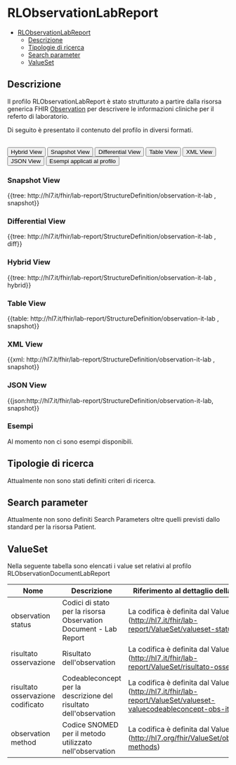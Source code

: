 # RLObservationLabReport

- [RLObservationLabReport](#RLObservationLabReport)
  - [Descrizione](#descrizione)
  - [Tipologie di ricerca](#tipologie-di-ricerca)
  - [Search parameter](#search-parameter)
  - [ValueSet](#valueset)

## Descrizione

Il profilo RLObservationLabReport è stato strutturato a partire dalla risorsa generica FHIR [Observation](http://hl7.org/fhir/R4/observation.html) per descrivere le informazioni cliniche per il referto di laboratorio.

Di seguito è presentato il contenuto del profilo in diversi formati.

<br>
<div class="tab">
  <button class="tablinks active" onclick="openTab(event, 'Hybrid View')">Hybrid View</button>
  <button class="tablinks" onclick="openTab(event, 'Snapshot View')">Snapshot View</button>
  <button class="tablinks" onclick="openTab(event, 'Differential View')">Differential View</button>
  <button class="tablinks" onclick="openTab(event, 'Table View')">Table View</button>
  <button class="tablinks" onclick="openTab(event, 'XML View')">XML View</button>
  <button class="tablinks" onclick="openTab(event, 'JSON View')">JSON View</button>
  <button class="tablinks" onclick="openTab(event, 'Esempi')">Esempi applicati al profilo</button>
</div>

<div id="Snapshot View" class="tabcontent">
  <h3>Snapshot View</h3>
{{tree: http://hl7.it/fhir/lab-report/StructureDefinition/observation-it-lab , snapshot}}
</div>

<div id="Differential View" class="tabcontent">
  <h3>Differential View</h3>
{{tree: http://hl7.it/fhir/lab-report/StructureDefinition/observation-it-lab , diff}}
</div>

<div id="Hybrid View" class="tabcontent"  style="display:block">
  <h3>Hybrid View</h3>
{{tree: http://hl7.it/fhir/lab-report/StructureDefinition/observation-it-lab , hybrid}}
</div>

<div id="Table View" class="tabcontent">
  <h3>Table View</h3>
{{table: http://hl7.it/fhir/lab-report/StructureDefinition/observation-it-lab , snapshot}}
</div>

<div id="XML View" class="tabcontent">
  <h3>XML View</h3>
{{xml: http://hl7.it/fhir/lab-report/StructureDefinition/observation-it-lab , snapshot}}
</div>

<div id="JSON View" class="tabcontent">
  <h3>JSON View</h3>
{{json:http://hl7.it/fhir/lab-report/StructureDefinition/observation-it-lab, snapshot}}
</div>

<div id="Esempi" class="tabcontent">
  <h3>Esempi</h3>
Al momento non ci sono esempi disponibili.
<br>
</div>

<!-- ===================================================FINE SEZIONE=================================================== -->

## Tipologie di ricerca

Attualmente non sono stati definiti criteri di ricerca.

<!-- ===================================================FINE SEZIONE=================================================== -->

## Search parameter

Attualmente non sono definiti Search Parameters oltre quelli previsti dallo standard per la risorsa Patient.

<!-- ===================================================FINE SEZIONE=================================================== -->


## ValueSet
Nella seguente tabella sono elencati i value set relativi al profilo RLObservationDocumentLabReport

| Nome    | Descrizione    | Riferimento   al dettaglio della codifica    |
|---|---|---|
| observation status | Codici di stato per la risorsa Observation Document - Lab Report | La codifica è definita dal Valueset (http://hl7.it/fhir/lab-report/ValueSet/valueset-status-obs-it)  |
| risultato osservazione | Risultato dell'observation  | La codifica è definita dal Valueset (http://hl7.it/fhir/lab-report/ValueSet/risultato-osservazione)  |
| risultato osservazione codificato | Codeableconcept per la descrizione del risultato dell'observation  | La codifica è definita dal Valueset (http://hl7.it/fhir/lab-report/ValueSet/valueset-valuecodeableconcept-obs-it)  | 
|observation method | Codice SNOMED per il metodo utilizzato nell'observation | La codifica è definita dal Valueset (http://hl7.org/fhir/ValueSet/observation-methods)  |
